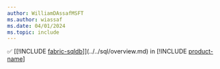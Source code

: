 ```yaml
---
author: WilliamDAssafMSFT
ms.author: wiassaf
ms.date: 04/01/2024
ms.topic: include
---
```

&#x2705; [[!INCLUDE [fabric-sqldb](../../includes/fabric-sqldb.md)]](../../sql/overview.md) in [!INCLUDE [product-name](../../../includes/product-name.md)]